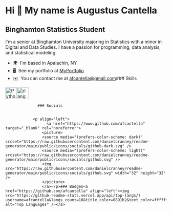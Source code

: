 Hi 👋 My name is Augustus Cantella
==================================

Binghamton Statistics Student
-----------------------------

I'm a senior at Binghamton University majoring in Statistics with a minor in Digital and Data Studies. I have a passion for programming, data analysis, and statistical modeling.

*   🌍  I'm based in Apalachin, NY
*   🖥️  See my portfolio at [MyPortfolio](http://datascienceportfol.io/afcantella)
*   ✉️  You can contact me at [afcantella@gmail.com](mailto:afcantella@gmail.com)### Skills 
<p align="left">
<a href="https://www.python.org/" target="_blank" rel="noreferrer"><img src="https://raw.githubusercontent.com/danielcranney/readme-generator/main/public/icons/skills/python-colored.svg" width="36" height="36" alt="Python" /></a><a href="https://www.r-project.org/" target="_blank" rel="noreferrer"><img src="https://raw.githubusercontent.com/danielcranney/readme-generator/main/public/icons/skills/rlang-colored.svg" width="36" height="36" alt="rlang" /></a>
                    </p>
                    
                  ### Socials
                  
                  
                <p align="left">
                      <a href="https://www.github.com/afcantella" target="_blank" rel="noreferrer">
                    <picture>
                    <source media="(prefers-color-scheme: dark)" srcset="https://raw.githubusercontent.com/danielcranney/readme-generator/main/public/icons/socials/github-dark.svg" />
                    <source media="(prefers-color-scheme: light)" srcset="https://raw.githubusercontent.com/danielcranney/readme-generator/main/public/icons/socials/github.svg" />
                    <img src="https://raw.githubusercontent.com/danielcranney/readme-generator/main/public/icons/socials/github.svg" width="32" height="32" />
                    </picture>
                    </a></p>### Badges<a href="https://github.com/afcantella" align="left"><img src="https://github-readme-stats.vercel.app/api/top-langs/?username=afcantella&langs_count=10&title_color=0891b2&text_color=ffffff&icon_color=0891b2&bg_color=1c1917&hide_border=true&locale=en&custom_title=Top%20%Languages" alt="Top Languages" /></a>
<!---
afcantella/afcantella is a ✨ special ✨ repository because its `README.md` (this file) appears on your GitHub profile.
You can click the Preview link to take a look at your changes.
--->
